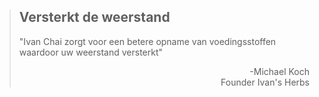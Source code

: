 ><h2>Versterkt de weerstand</h2>
>
>"Ivan Chai zorgt voor een betere opname van voedingsstoffen waardoor uw weerstand versterkt"
>
> <p style="text-align: right">-Michael Koch <br> Founder Ivan's Herbs</p>
